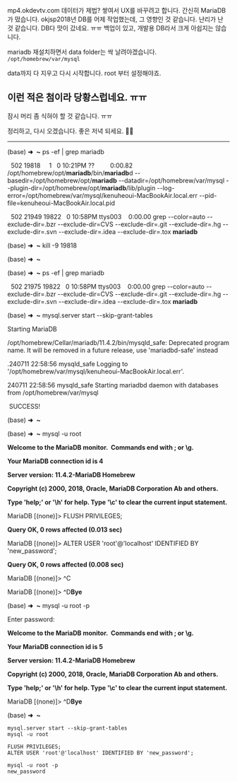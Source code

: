 mp4.okdevtv.com 데이터가 제법? 쌓여서 UX를 바꾸려고 합니다.
간신히 MariaDB가 떴습니다.
okjsp2018년 DB를 어제 작업했는데, 그 영향인 것 같습니다.
난리가 난 것 같습니다. DB다 맛이 갔네요. ㅠㅠ
백업이 있고, 개발용 DB라서 크게 아쉽지는 않습니다.

mariadb 재설치하면서 data folder는 싹 날려야겠습니다.
`/opt/homebrew/var/mysql`

data까지 다 지우고 다시 시작합니다.
root 부터 설정해야죠.

이런 적은 첨이라 당황스럽네요. ㅠㅠ
---
잠시 머리 좀 식혀야 할 것 같습니다. ㅠㅠ

정리하고, 다시 오겠습니다.
좋은 저녁 되세요. 🙇‍♂️

---

(base) **➜**  **~** ps -ef | grep mariadb

  502 19818     1   0 10:21PM ??         0:00.82 /opt/homebrew/opt/**mariadb**/bin/**mariadb**d --basedir=/opt/homebrew/opt/**mariadb** --datadir=/opt/homebrew/var/mysql --plugin-dir=/opt/homebrew/opt/**mariadb**/lib/plugin --log-error=/opt/homebrew/var/mysql/kenuheoui-MacBookAir.local.err --pid-file=kenuheoui-MacBookAir.local.pid

  502 21949 19822   0 10:58PM ttys003    0:00.00 grep --color=auto --exclude-dir=.bzr --exclude-dir=CVS --exclude-dir=.git --exclude-dir=.hg --exclude-dir=.svn --exclude-dir=.idea --exclude-dir=.tox **mariadb**

(base) **➜**  **~** kill -9 19818        

(base) **➜**  **~** 

(base) **➜**  **~** ps -ef | grep mariadb

  502 21975 19822   0 10:58PM ttys003    0:00.00 grep --color=auto --exclude-dir=.bzr --exclude-dir=CVS --exclude-dir=.git --exclude-dir=.hg --exclude-dir=.svn --exclude-dir=.idea --exclude-dir=.tox **mariadb**

(base) **➜**  **~** mysql.server start --skip-grant-tables

  

Starting MariaDB

/opt/homebrew/Cellar/mariadb/11.4.2/bin/mysqld_safe: Deprecated program name. It will be removed in a future release, use 'mariadbd-safe' instead

.240711 22:58:56 mysqld_safe Logging to '/opt/homebrew/var/mysql/kenuheoui-MacBookAir.local.err'.

240711 22:58:56 mysqld_safe Starting mariadbd daemon with databases from /opt/homebrew/var/mysql

 SUCCESS! 

(base) **➜**  **~** 

(base) **➜**  **~** mysql -u root                         

**Welcome to the MariaDB monitor.  Commands end with ; or \g.**

**Your MariaDB connection id is 4**

**Server version: 11.4.2-MariaDB Homebrew**

  

**Copyright (c) 2000, 2018, Oracle, MariaDB Corporation Ab and others.**

  

**Type 'help;' or '\h' for help. Type '\c' to clear the current input statement.**

  

MariaDB [(none)]> FLUSH PRIVILEGES;

**Query OK, 0 rows affected (0.013 sec)**

  

MariaDB [(none)]> ALTER USER 'root'@'localhost' IDENTIFIED BY 'new_password';

**Query OK, 0 rows affected (0.008 sec)**

  

MariaDB [(none)]> ^C

  

  

MariaDB [(none)]> ^D**Bye**

(base) **➜**  **~** mysql -u root -p                      

Enter password: 

**Welcome to the MariaDB monitor.  Commands end with ; or \g.**

**Your MariaDB connection id is 5**

**Server version: 11.4.2-MariaDB Homebrew**

  

**Copyright (c) 2000, 2018, Oracle, MariaDB Corporation Ab and others.**

  

**Type 'help;' or '\h' for help. Type '\c' to clear the current input statement.**

  

MariaDB [(none)]> ^D**Bye**

(base) **➜**  **~**

```
mysql.server start --skip-grant-tables
mysql -u root
```

```
FLUSH PRIVILEGES;
ALTER USER 'root'@'localhost' IDENTIFIED BY 'new_password';
```

```
mysql -u root -p
new_password
```